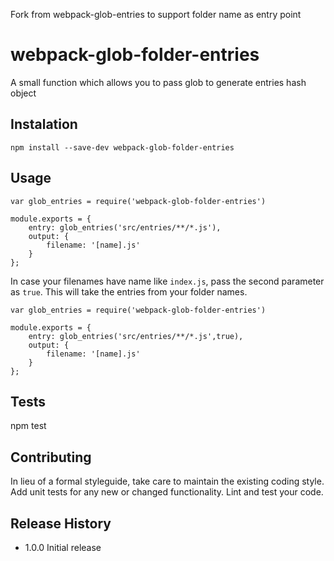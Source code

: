 Fork from webpack-glob-entries to support folder name as entry point

# webpack-glob-folder-entries
A small function which allows you to pass glob to generate entries hash object

## Instalation

```
npm install --save-dev webpack-glob-folder-entries
```

## Usage
```
var glob_entries = require('webpack-glob-folder-entries')

module.exports = {
    entry: glob_entries('src/entries/**/*.js'),
    output: {
        filename: '[name].js'
    }
};
```

In case your filenames have name like `index.js`, pass the second parameter as `true`. This will take the entries from your folder names.

```
var glob_entries = require('webpack-glob-folder-entries')

module.exports = {
    entry: glob_entries('src/entries/**/*.js',true),
    output: {
        filename: '[name].js'
    }
};
```

## Tests

  npm test

## Contributing

In lieu of a formal styleguide, take care to maintain the existing coding style.
Add unit tests for any new or changed functionality. Lint and test your code.

## Release History

* 1.0.0 Initial release